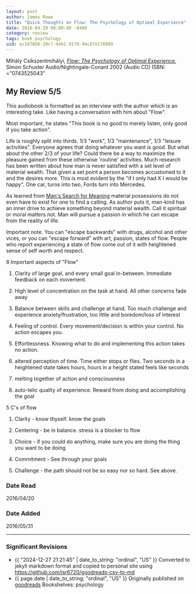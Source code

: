 ```yaml
---
layout: post
author: James Rowe
title: "Quick Thoughts on Flow: The Psychology of Optimal Experience"
date: 2016-04-20 00:00:00 -0400
category: review
tags: book psychology
uid: ac247866-30c7-4eb2-9179-94c87e176969
---
```


Mihály Csíkszentmihályi, *[Flow: The Psychology of Optimal Experience](https://www.goodreads.com/book/show/2897682)*,  Simon  Schuster Audio/Nightingale-Conant 2002 (Audio CD) ISBN: ="0743525043"

## My Review 5/5

This audiobook is formatted as an interview with the author which is an interesting take. Like having a conversation with him about "Flow".

Most important, he states "This book is no good to merely listen, only good if you take action".

Life is roughly split into thirds. 1/3 "work", 1/3 "maintenance", 1/3 "leisure activities". Everyone agrees that doing whatever you want is good. But what about the other 2/3 of your life? Could there be a way to maximize the pleasure gained from these otherwise 'routine' activities. Much research has been written about how man is never satisfied with a set level of material wealth. That given a set point a person becomes accustomed to it and the desires more. This is most evident by the "if I only had X I would be happy". One car, turns into two, Fords turn into Mercedes.

As learned from [Man's Search for Meaning](https://www.goodreads.com/book/show/4069) material possessions do not even have to exist for one to find a calling. As author puts it, man-kind has an inner drive to achieve something beyond material wealth. Call it spiritual or moral matters not. Man will pursue a passion in which he can escape from the reality of life.

Important note. You can "escape backwards" with drugs, alcohol and other vices, or you can "escape forward" with art, passion, states of flow. People who report experiencing a state of flow come out of it with heightened sense of self worth and respect.

8 Important aspects of "Flow"

1. Clarity of large goal, and every small goal in-between. Immediate feedback on each movement.

2. High level of concentration on the task at hand. All other concerns fade away

3. Balance between skills and challenge at hand. Too much challenge and experience anxiety/frustration, too little and boredom/loss of interest

4. Feeling of control. Every movement/decision is within your control. No action escapes you.

5. Effortlessness. Knowing what to do and implementing this action takes no action.

6. altered perception of time. Time either stops or flies. Two seconds in a heightened state takes hours, hours in a height stated feels like seconds

7. melting together of action and consciousness

8. auto-telic quality of experience. Reward from doing and accomplishing the goal

5 C's of flow

1. Clarity - know thyself. know the goals

2. Centering - be in balance. stress is a blocker to flow

3. Choice - if you could do anything, make sure you are doing the thing you want to be doing

4. Commitment - See through your goals

5. Challenge - the path should not be so easy nor so hard. See above.

### Date Read
2016/04/20

### Date Added
2016/05/31

---

### Significant Revisions

- {{ "2024-12-27 21:21:45" | date_to_string: "ordinal", "US" }} Converted to jekyll markdown format and copied to personal site using <https://github.com/jsr6720/goodreads-csv-to-md>
- {{ page.date | date_to_string: "ordinal", "US" }} Originally published on [goodreads](https://www.goodreads.com) Bookshelves: psychology